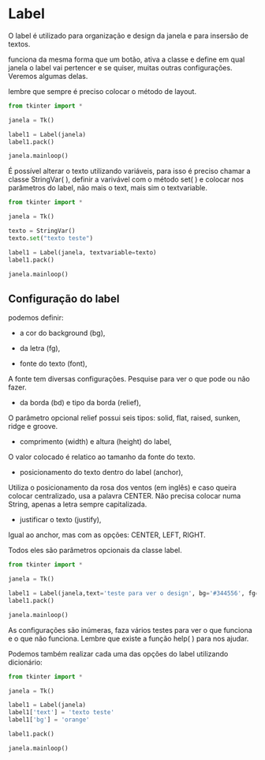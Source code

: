 # Label 

O label é utilizado para organização e design da janela e para insersão de textos.

funciona da mesma forma que um botão, ativa a classe e define em qual janela o label vai pertencer e se quiser, muitas outras configurações. Veremos algumas delas.

lembre que sempre é preciso colocar o método de layout.

```Python
from tkinter import *

janela = Tk()

label1 = Label(janela)
label1.pack()

janela.mainloop()
```

É possível alterar o texto utilizando variáveis, para isso é preciso chamar a classe StringVar( ), definir a varivável com o método set( ) e colocar nos parâmetros do label, não mais o text, mais sim o textvariable.

```Python
from tkinter import *

janela = Tk()

texto = StringVar()
texto.set("texto teste")

label1 = Label(janela, textvariable=texto)
label1.pack()

janela.mainloop()
```

## Configuração do label

podemos definir:

* a cor do background (bg),
 
* da letra (fg), 
 
* fonte do texto (font),

A fonte tem diversas configurações. Pesquise para ver o que pode ou não fazer.

* da borda (bd) e tipo da borda (relief),

O parâmetro opcional relief possui seis tipos: solid, flat, raised, sunken, ridge e groove. 

* comprimento (width) e altura (height) do label,

O valor colocado é relatico ao tamanho da fonte do texto.

* posicionamento do texto dentro do label (anchor),

Utiliza o posicionamento da rosa dos ventos (em inglês) e caso queira colocar centralizado, usa a palavra CENTER. Não precisa colocar numa String, apenas a letra sempre capitalizada.

* justificar o texto (justify),

Igual ao anchor, mas com as opções: CENTER, LEFT, RIGHT.

Todos eles são parâmetros opcionais da classe label.

```Python
from tkinter import *

janela = Tk()

label1 = Label(janela,text='teste para ver o design', bg='#344556', fg='red', font='Times 20 bold italic', bd=5, relief='solid', width=30, height=2, anchor=S, justify=RIGHT)
label1.pack()

janela.mainloop()
```

As configurações são inúmeras, faza vários testes para ver o que funciona e o que não funciona. Lembre que existe a função help( ) para nos ajudar.

Podemos também realizar cada uma das opções do label utilizando dicionário:

```Python
from tkinter import *

janela = Tk()

label1 = Label(janela)
label1['text'] = 'texto teste'
label1['bg'] = 'orange'

label1.pack()

janela.mainloop()
```
